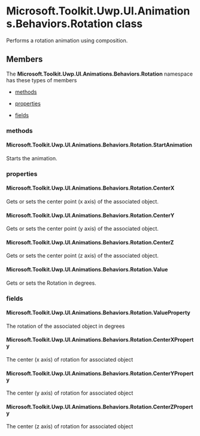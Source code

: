 
# Microsoft.Toolkit.Uwp.UI.Animations.Behaviors.Rotation class

Performs a rotation animation using composition.

## Members

The **Microsoft.Toolkit.Uwp.UI.Animations.Behaviors.Rotation** namespace has these types of members

* [methods](#methods)

* [properties](#properties)

* [fields](#fields)

### methods

#### Microsoft.Toolkit.Uwp.UI.Animations.Behaviors.Rotation.StartAnimation

Starts the animation.

### properties

#### Microsoft.Toolkit.Uwp.UI.Animations.Behaviors.Rotation.CenterX

Gets or sets the center point (x axis) of the associated object.

#### Microsoft.Toolkit.Uwp.UI.Animations.Behaviors.Rotation.CenterY

Gets or sets the center point (y axis) of the associated object.

#### Microsoft.Toolkit.Uwp.UI.Animations.Behaviors.Rotation.CenterZ

Gets or sets the center point (z axis) of the associated object.

#### Microsoft.Toolkit.Uwp.UI.Animations.Behaviors.Rotation.Value

Gets or sets the Rotation in degrees.

### fields

#### Microsoft.Toolkit.Uwp.UI.Animations.Behaviors.Rotation.ValueProperty

The rotation of the associated object in degrees

#### Microsoft.Toolkit.Uwp.UI.Animations.Behaviors.Rotation.CenterXProperty

The center (x axis) of rotation for associated object

#### Microsoft.Toolkit.Uwp.UI.Animations.Behaviors.Rotation.CenterYProperty

The center (y axis) of rotation for associated object

#### Microsoft.Toolkit.Uwp.UI.Animations.Behaviors.Rotation.CenterZProperty

The center (z axis) of rotation for associated object
